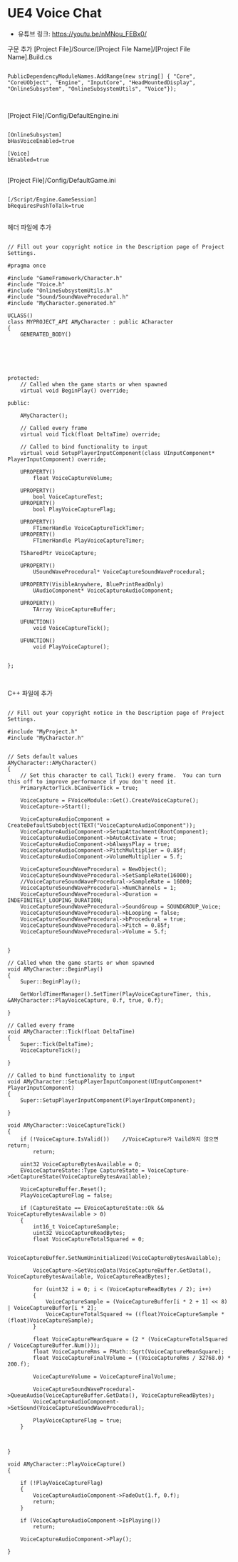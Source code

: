 UE4 Voice Chat
=============
* 유튜브 링크: <https://youtu.be/nMNou_FEBx0/>


구문 추가
[Project File]/Source/[Project File Name]/[Project File Name].Build.cs

<pre>
<code>
PublicDependencyModuleNames.AddRange(new string[] { "Core", "CoreUObject", "Engine", "InputCore", "HeadMountedDisplay", "OnlineSubsystem", "OnlineSubsystemUtils", "Voice"});

</code>
</pre>

[Project File]/Config/DefaultEngine.ini

<pre>
<code>
[OnlineSubsystem]
bHasVoiceEnabled=true

[Voice]
bEnabled=true
</code>
</pre>

[Project File]/Config/DefaultGame.ini

<pre>
<code>
[/Script/Engine.GameSession]
bRequiresPushToTalk=true
</code>
</pre>


헤더 파일에 추가
<pre>
<code>
// Fill out your copyright notice in the Description page of Project Settings.

#pragma once

#include "GameFramework/Character.h"
#include "Voice.h"
#include "OnlineSubsystemUtils.h"
#include "Sound/SoundWaveProcedural.h"
#include "MyCharacter.generated.h"

UCLASS()
class MYPROJECT_API AMyCharacter : public ACharacter
{
	GENERATED_BODY()






protected:
	// Called when the game starts or when spawned
	virtual void BeginPlay() override;

public:	

	AMyCharacter();

	// Called every frame
	virtual void Tick(float DeltaTime) override;

	// Called to bind functionality to input
	virtual void SetupPlayerInputComponent(class UInputComponent* PlayerInputComponent) override;

	UPROPERTY()
		float VoiceCaptureVolume;

	UPROPERTY()
		bool VoiceCaptureTest;
	UPROPERTY()
		bool PlayVoiceCaptureFlag;

	UPROPERTY()
		FTimerHandle VoiceCaptureTickTimer;
	UPROPERTY()
		FTimerHandle PlayVoiceCaptureTimer;

	TSharedPtr<class IVoiceCapture> VoiceCapture;

	UPROPERTY()
		USoundWaveProcedural* VoiceCaptureSoundWaveProcedural;

	UPROPERTY(VisibleAnywhere, BluePrintReadOnly)
		UAudioComponent* VoiceCaptureAudioComponent;

	UPROPERTY()
		TArray<uint8> VoiceCaptureBuffer;

	UFUNCTION()
		void VoiceCaptureTick();

	UFUNCTION()
		void PlayVoiceCapture();
	
	
};

</code>
</pre>

C++ 파일에 추가
<pre>
<code>
// Fill out your copyright notice in the Description page of Project Settings.

#include "MyProject.h"
#include "MyCharacter.h"


// Sets default values
AMyCharacter::AMyCharacter()
{
 	// Set this character to call Tick() every frame.  You can turn this off to improve performance if you don't need it.
	PrimaryActorTick.bCanEverTick = true;

	VoiceCapture = FVoiceModule::Get().CreateVoiceCapture();
	VoiceCapture->Start();

	VoiceCaptureAudioComponent = CreateDefaultSubobject<UAudioComponent>(TEXT("VoiceCaptureAudioComponent"));
	VoiceCaptureAudioComponent->SetupAttachment(RootComponent);
	VoiceCaptureAudioComponent->bAutoActivate = true;
	VoiceCaptureAudioComponent->bAlwaysPlay = true;
	VoiceCaptureAudioComponent->PitchMultiplier = 0.85f;
	VoiceCaptureAudioComponent->VolumeMultiplier = 5.f;

	VoiceCaptureSoundWaveProcedural = NewObject<USoundWaveProcedural>();
	VoiceCaptureSoundWaveProcedural->SetSampleRate(16000);
	//VoiceCaptureSoundWaveProcedural->SampleRate = 16000;
	VoiceCaptureSoundWaveProcedural->NumChannels = 1;
	VoiceCaptureSoundWaveProcedural->Duration = INDEFINITELY_LOOPING_DURATION;
	VoiceCaptureSoundWaveProcedural->SoundGroup = SOUNDGROUP_Voice;
	VoiceCaptureSoundWaveProcedural->bLooping = false;
	VoiceCaptureSoundWaveProcedural->bProcedural = true;
	VoiceCaptureSoundWaveProcedural->Pitch = 0.85f;
	VoiceCaptureSoundWaveProcedural->Volume = 5.f;


}

// Called when the game starts or when spawned
void AMyCharacter::BeginPlay()
{
	Super::BeginPlay();

	GetWorldTimerManager().SetTimer(PlayVoiceCaptureTimer, this, &AMyCharacter::PlayVoiceCapture, 0.f, true, 0.f);
	
}

// Called every frame
void AMyCharacter::Tick(float DeltaTime)
{
	Super::Tick(DeltaTime);
	VoiceCaptureTick();

}

// Called to bind functionality to input
void AMyCharacter::SetupPlayerInputComponent(UInputComponent* PlayerInputComponent)
{
	Super::SetupPlayerInputComponent(PlayerInputComponent);

}

void AMyCharacter::VoiceCaptureTick()
{
	if (!VoiceCapture.IsValid())	//VoiceCapture가 Vaild하지 않으면 return;
		return;

	uint32 VoiceCaptureBytesAvailable = 0;
	EVoiceCaptureState::Type CaptureState = VoiceCapture->GetCaptureState(VoiceCaptureBytesAvailable);

	VoiceCaptureBuffer.Reset();
	PlayVoiceCaptureFlag = false;

	if (CaptureState == EVoiceCaptureState::Ok && VoiceCaptureBytesAvailable > 0)
	{
		int16_t VoiceCaptureSample;
		uint32 VoiceCaptureReadBytes;
		float VoiceCaptureTotalSquared = 0;

		VoiceCaptureBuffer.SetNumUninitialized(VoiceCaptureBytesAvailable);

		VoiceCapture->GetVoiceData(VoiceCaptureBuffer.GetData(), VoiceCaptureBytesAvailable, VoiceCaptureReadBytes);

		for (uint32 i = 0; i < (VoiceCaptureReadBytes / 2); i++)
		{
			VoiceCaptureSample = (VoiceCaptureBuffer[i * 2 + 1] << 8) | VoiceCaptureBuffer[i * 2];
			VoiceCaptureTotalSquared += ((float)VoiceCaptureSample * (float)VoiceCaptureSample);
		}

		float VoiceCaptureMeanSquare = (2 * (VoiceCaptureTotalSquared / VoiceCaptureBuffer.Num()));
		float VoiceCaptureRms = FMath::Sqrt(VoiceCaptureMeanSquare);
		float VoiceCaptureFinalVolume = ((VoiceCaptureRms / 32768.0) * 200.f);

		VoiceCaptureVolume = VoiceCaptureFinalVolume;

		VoiceCaptureSoundWaveProcedural->QueueAudio(VoiceCaptureBuffer.GetData(), VoiceCaptureReadBytes);
		VoiceCaptureAudioComponent->SetSound(VoiceCaptureSoundWaveProcedural);

		PlayVoiceCaptureFlag = true;
	}



}

void AMyCharacter::PlayVoiceCapture()
{

	if (!PlayVoiceCaptureFlag)
	{
		VoiceCaptureAudioComponent->FadeOut(1.f, 0.f);
		return;
	}

	if (VoiceCaptureAudioComponent->IsPlaying())
		return;

	VoiceCaptureAudioComponent->Play();

}

</code>
</pre>
